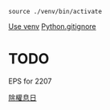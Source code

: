```
source ./venv/bin/activate
```

[Use venv](https://medium.com/@jtpaasch/the-right-way-to-use-virtual-environments-1bc255a0cba7)
[Python.gitignore](https://github.com/github/gitignore/blob/master/Python.gitignore)

# TODO

EPS for 2207

[除權息日](https://mops.twse.com.tw/mops/web/t108sb19_q1)

